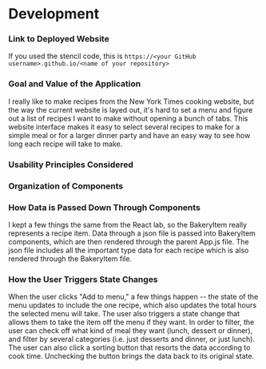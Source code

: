 # Development

### Link to Deployed Website

If you used the stencil code, this is `https://<your GitHub username>.github.io/<name of your repository>`

### Goal and Value of the Application

I really like to make recipes from the New York Times cooking website, but the way the current website is layed out, it's hard to set a menu and figure out a list of recipes I want to make without opening a bunch of tabs. This website interface makes it easy to select several recipes to make for a simple meal or for a larger dinner party and have an easy way to see how long each recipe will take to make.

### Usability Principles Considered

### Organization of Components

### How Data is Passed Down Through Components

I kept a few things the same from the React lab, so the BakeryItem really represents a recipe item. Data through a json file is passed into BakeryItem components, which are then rendered through the parent App.js file. The json file includes all the important type data for each recipe which is also rendered through the BakeryItem file.

### How the User Triggers State Changes

When the user clicks "Add to menu," a few things happen -- the state of the menu updates to include the one recipe, which also updates the total hours the selected menu will take. The user also triggers a state change that allows them to take the item off the menu if they want. In order to filter, the user can check off what kind of meal they want (lunch, dessert or dinner), and filter by several categories (i.e. just desserts and dinner, or just lunch). The user can also click a sorting button that resorts the data according to cook time. Unchecking the button brings the data back to its original state.
